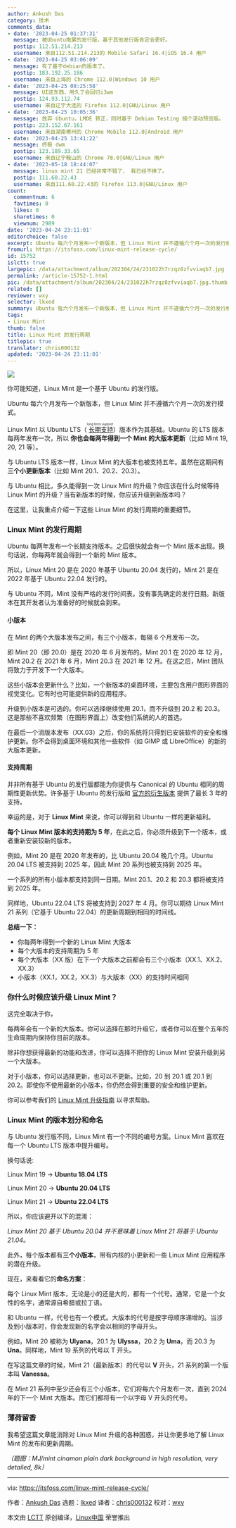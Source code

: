```yaml
---
author: Ankush Das
category: 技术
comments_data:
- date: '2023-04-25 01:37:31'
  message: 被Ubuntu拖累的发行版，基于其他发行版肯定会更好。
  postip: 112.51.214.213
  username: 来自112.51.214.213的 Mobile Safari 16.4|iOS 16.4 用户
- date: '2023-04-25 03:06:09'
  message: 有了基于debian的版本了。
  postip: 183.192.25.186
  username: 来自上海的 Chrome 112.0|Windows 10 用户
- date: '2023-04-25 08:25:58'
  message: UI这东西，用久了会回归i3wm
  postip: 124.93.112.74
  username: 来自辽宁大连的 Firefox 112.0|GNU/Linux 用户
- date: '2023-04-25 10:05:36'
  message: 放弃 Ubuntu，LMDE 转正，同时基于 Debian Testing 搞个滚动预览版。
  postip: 223.152.67.161
  username: 来自湖南郴州的 Chrome Mobile 112.0|Android 用户
- date: '2023-04-25 13:41:22'
  message: 终极 dwm
  postip: 123.189.33.65
  username: 来自辽宁鞍山的 Chrome 78.0|GNU/Linux 用户
- date: '2023-05-18 18:44:07'
  message: linux mint 21 已经非常不错了， 我已经不换了。
  postip: 111.60.22.43
  username: 来自111.60.22.43的 Firefox 113.0|GNU/Linux 用户
count:
  commentnum: 6
  favtimes: 0
  likes: 0
  sharetimes: 0
  viewnum: 2989
date: '2023-04-24 23:11:01'
editorchoice: false
excerpt: Ubuntu 每六个月发布一个新版本，但 Linux Mint 并不遵循六个月一次的发行模式。
fromurl: https://itsfoss.com/linux-mint-release-cycle/
id: 15752
islctt: true
largepic: /data/attachment/album/202304/24/231022h7rzqz8zfvviaqb7.jpg
permalink: /article-15752-1.html
pic: /data/attachment/album/202304/24/231022h7rzqz8zfvviaqb7.jpg.thumb.jpg
related: []
reviewer: wxy
selector: lkxed
summary: Ubuntu 每六个月发布一个新版本，但 Linux Mint 并不遵循六个月一次的发行模式。
tags:
- Linux Mint
thumb: false
title: Linux Mint 的发行周期
titlepic: true
translator: chris000132
updated: '2023-04-24 23:11:01'
---
```


![](/data/attachment/album/202304/24/231022h7rzqz8zfvviaqb7.jpg)


你可能知道，Linux Mint 是一个基于 Ubuntu 的发行版。


Ubuntu 每六个月发布一个新版本，但 Linux Mint 并不遵循六个月一次的发行模式。


Linux Mint 以 Ubuntu LTS（<ruby> <a href="https://itsfoss.com/long-term-support-lts/">  长期支持 </a> <rt>  long term support </rt></ruby>）版本作为其基础。Ubuntu 的 LTS 版本每两年发布一次，所以 **你也会每两年得到一个 Mint 的大版本更新**（比如 Mint 19, 20, 21 等）。


与 Ubuntu LTS 版本一样，Linux Mint 的大版本也被支持五年。虽然在这期间有**三个小更新版本**（比如 Mint 20.1、20.2、20.3）。


与 Ubuntu 相比，多久能得到一次 Linux Mint 的升级？你应该在什么时候等待 Linux Mint 的升级？当有新版本的时候，你应该升级到新版本吗？


在这里，让我重点介绍一下这些 Linux Mint 的发行周期的重要细节。


### Linux Mint 的发行周期


Ubuntu 每两年发布一个长期支持版本。之后很快就会有一个 Mint 版本出现。换句话说，你每两年就会得到一个新的 Mint 版本。


所以，Linux Mint 20 是在 2020 年基于 Ubuntu 20.04 发行的，Mint 21 是在 2022 年基于 Ubuntu 22.04 发行的。


与 Ubuntu 不同，Mint 没有严格的发行时间表。没有事先确定的发行日期。新版本在其开发者认为准备好的时候就会到来。


#### 小版本


在 Mint 的两个大版本发布之间，有三个小版本，每隔 6 个月发布一次。


即 Mint 20（即 20.0）是在 2020 年 6 月发布的。Mint 20.1 在 2020 年 12 月，Mint 20.2 在 2021 年 6 月，Mint 20.3 在 2021 年 12 月。在这之后，Mint 团队将致力于开发下一个大版本。


这些小版本会更新什么？比如，一个新版本的桌面环境，主要包含用户图形界面的视觉变化。它有时也可能提供新的应用程序。


升级到小版本是可选的。你可以选择继续使用 20.1，而不升级到 20.2 和 20.3。这是那些不喜欢频繁（在图形界面上）改变他们系统的人的首选。


在最后一个消版本发布（XX.03）之后，你的系统将只得到已安装软件的安全和维护更新。你不会得到桌面环境和其他一些软件（如 GIMP 或 LibreOffice）的新的大版本更新。


#### 支持周期


并非所有基于 Ubuntu 的发行版都能为你提供与 Canonical 的 Ubuntu 相同的周期性更新优势。许多基于 Ubuntu 的发行版和 [官方的衍生版本](https://itsfoss.com/which-ubuntu-install/) 提供了最长 3 年的支持。


幸运的是，对于 **Linux Mint** 来说，你可以得到和 Ubuntu 一样的更新福利。


**每个 Linux Mint 版本的支持期为 5 年**，在此之后，你必须升级到下一个版本，或者重新安装较新的版本。


例如，Mint 20 是在 2020 年发布的，比 Ubuntu 20.04 晚几个月。Ubuntu 20.04 LTS 被支持到 2025 年，因此 Mint 20 系列也被支持到 2025 年。


一个系列的所有小版本都支持到同一日期。Mint 20.1、20.2 和 20.3 都将被支持到 2025 年。


同样地，Ubuntu 22.04 LTS 将被支持到 2027 年 4 月。你可以期待 Linux Mint 21 系列（它基于 Ubuntu 22.04）的更新周期到相同的时间线。


**总结一下：**


* 你每两年得到一个新的 Linux Mint 大版本
* 每个大版本的支持周期为 5 年
* 每个大版本（XX 版）在下一个大版本之前都会有三个小版本（XX.1、XX.2、XX.3）
* 小版本（XX.1，XX.2，XX.3）与大版本（XX）的支持时间相同


### 你什么时候应该升级 Linux Mint？


这完全取决于你，


每两年会有一个新的大版本。你可以选择在那时升级它，或者你可以在整个五年的生命周期内保持你目前的版本。


除非你想获得最新的功能和改进，你可以选择不把你的 Linux Mint 安装升级到另一个大版本。


对于小版本，你可以选择更新，也可以不更新。比如，20 到 20.1 或 20.1 到 20.2。即使你不使用最新的小版本，你仍然会得到重要的安全和维护更新。


你可以参考我们的 [Linux Mint 升级指南](https://itsfoss.com/upgrade-linux-mint-version/) 以寻求帮助。


### Linux Mint 的版本划分和命名


与 Ubuntu 发行版不同，Linux Mint 有一个不同的编号方案。Linux Mint 喜欢在每一个 Ubuntu LTS 版本中提升编号。


换句话说:


Linux Mint 19 → **Ubuntu 18.04 LTS**


Linux Mint 20 → **Ubuntu 20.04 LTS**


Linux Mint 21 → **Ubuntu 22.04 LTS**


所以，你应该避开以下的混淆：


*Linux Mint 20 基于 Ubuntu 20.04 并不意味着 Linux Mint 21 将基于 Ubuntu 21.04。*


此外，每个版本都有**三个小版本**，带有内核的小更新和一些 Linux Mint 应用程序的潜在升级。


现在，来看看它的**命名方案**：


每个 Linux Mint 版本，无论是小的还是大的，都有一个代号。通常，它是一个女性的名字，通常源自希腊或拉丁语。


和 Ubuntu 一样，代号也有一个模式。大版本的代号是按字母顺序递增的。当涉及到小版本时，你会发现新的名字会以相同的字母开头。


例如，Mint 20 被称为 **Ulyana**，20.1 为 **Ulyssa**，20.2 为 **Uma**，而 20.3 为 **Una**。同样地，Mint 19 系列的代号以 T 开头。


在写这篇文章的时候，Mint 21（最新版本）的代号以 **V** 开头，21 系列的第一个版本叫 **Vanessa**。


在 Mint 21 系列中至少还会有三个小版本，它们将每六个月发布一次，直到 2024 年的下一个 Mint 大版本。而它们都将有一个以字母 V 开头的代号。


### 薄荷留香


我希望这篇文章能消除对 Linux Mint 升级的各种困惑，并让你更多地了解 Linux Mint 的发布和更新周期。


*（题图：MJ/mint cinamon plain dark background in high resolution, very detailed, 8k）*




---


via: <https://itsfoss.com/linux-mint-release-cycle/>


作者：[Ankush Das](https://itsfoss.com/author/ankush/) 选题：[lkxed](https://github.com/lkxed) 译者：[chris000132](https://github.com/chris000132) 校对：[wxy](https://github.com/wxy)


本文由 [LCTT](https://github.com/LCTT/TranslateProject) 原创编译，[Linux中国](https://linux.cn/) 荣誉推出